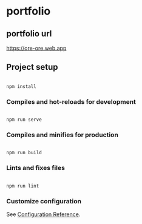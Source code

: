 # portfolio

  

## portfolio url
https://ore-ore.web.app

 

## Project setup

```

npm install

```


 

### Compiles and hot-reloads for development

```

npm run serve

```


 

### Compiles and minifies for production

```

npm run build

```


 

### Lints and fixes files

```

npm run lint

```


 

### Customize configuration

See [Configuration Reference](https://cli.vuejs.org/config/).
